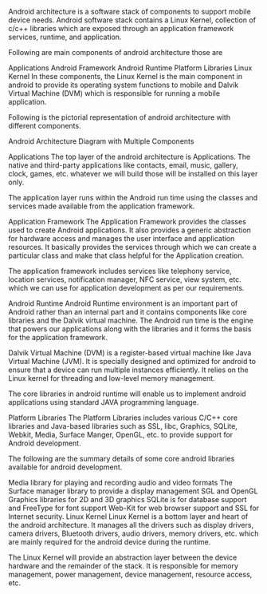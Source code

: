 Android architecture is a software stack of components to support mobile device needs. Android software stack contains a Linux Kernel, collection of c/c++ libraries which are exposed through an application framework services, runtime, and application.

 

Following are main components of android architecture those are

 

Applications
Android Framework
Android Runtime
Platform Libraries
Linux Kernel
In these components, the Linux Kernel is the main component in android to provide its operating system functions to mobile and Dalvik Virtual Machine (DVM) which is responsible for running a mobile application.

 

Following is the pictorial representation of android architecture with different components.

 

Android Architecture Diagram with Multiple Components

Applications
The top layer of the android architecture is Applications. The native and third-party applications like contacts, email, music, gallery, clock, games, etc. whatever we will build those will be installed on this layer only.

 

The application layer runs within the Android run time using the classes and services made available from the application framework. 

Application Framework
The Application Framework provides the classes used to create Android applications. It also provides a generic abstraction for hardware access and manages the user interface and application resources. It basically provides the services through which we can create a particular class and make that class helpful for the Application creation.

 

The application framework includes services like telephony service, location services, notification manager, NFC service, view system, etc. which we can use for application development as per our requirements.

Android Runtime
Android Runtime environment is an important part of Android rather than an internal part and it contains components like core libraries and the Dalvik virtual machine. The Android run time is the engine that powers our applications along with the libraries and it forms the basis for the application framework.

 

Dalvik Virtual Machine (DVM) is a register-based virtual machine like Java Virtual Machine (JVM). It is specially designed and optimized for android to ensure that a device can run multiple instances efficiently. It relies on the Linux kernel for threading and low-level memory management.

 

The core libraries in android runtime will enable us to implement android applications using standard JAVA programming language.

Platform Libraries
The Platform Libraries includes various C/C++ core libraries and Java-based libraries such as SSL, libc, Graphics, SQLite, Webkit, Media, Surface Manger, OpenGL, etc. to provide support for Android development.

 

The following are the summary details of some core android libraries available for android development.

 

Media library for playing and recording audio and video formats
The Surface manager library to provide a display management
SGL and OpenGL Graphics libraries for 2D and 3D graphics
SQLite is for database support and FreeType for font support
Web-Kit for web browser support and SSL for Internet security.
Linux Kernel
Linux Kernel is a bottom layer and heart of the android architecture. It manages all the drivers such as display drivers, camera drivers, Bluetooth drivers, audio drivers, memory drivers, etc. which are mainly required for the android device during the runtime.

 

The Linux Kernel will provide an abstraction layer between the device hardware and the remainder of the stack. It is responsible for memory management, power management, device management, resource access, etc.